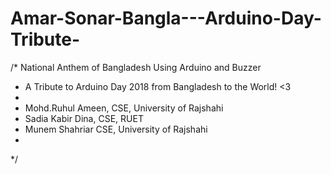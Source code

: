 # Amar-Sonar-Bangla---Arduino-Day-Tribute-

/* National Anthem of Bangladesh Using Arduino and Buzzer 
 * A Tribute to Arduino Day 2018 from Bangladesh to the World! <3 
 *  
 *  Mohd.Ruhul Ameen, CSE, University of Rajshahi
 *  Sadia Kabir Dina, CSE, RUET
 *  Munem Shahriar  CSE, University of Rajshahi
 *  
 */
